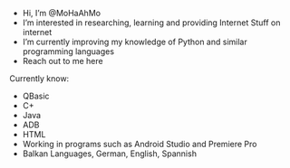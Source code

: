 -  Hi, I’m @MoHaAhMo
-  I’m interested in researching, learning and providing Internet Stuff on internet
-  I’m currently improving my knowledge of Python and similar programming languages
-  Reach out to me here

Currently know:
- QBasic
- C+
- Java
- ADB
- HTML
- Working in programs such as Android Studio and Premiere Pro
- Balkan Languages, German, English, Spannish


<!---
MoHaAhMo/MoHaAhMo is a ✨ special ✨ repository because its `README.md` (this file) appears on your GitHub profile.
You can click the Preview link to take a look at your changes.
--->
